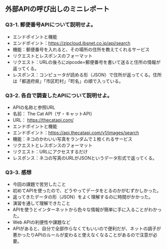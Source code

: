 ## 外部APIの呼び出しのミニレポート
### Q3-1. 郵便番号APIについて説明せよ。
* エンドポイントと機能
* エンドポイント：https://zipcloud.ibsnet.co.jp/api/search
* 機能：郵便番号を入れると、その場所の住所を教えてくれるサービス
* リクエストとレスポンスのフォーマット
* リクエスト：URLの後ろにzipcode=郵便番号を書いて送ると住所の情報が返ってくる。
* レスポンス：コンピュータが読める形（JSON）で住所が返ってくる。住所は「都道府県」「市区町村」「町名」の順で入っている。
### Q3-2. 各自で調査したAPIについて説明せよ。
* APIの名称と参照URL
* 名前： The Cat API（ザ・キャットAPI）
* URL： https://thecatapi.com/
* エンドポイントと機能
* エンドポイント：https://api.thecatapi.com/v1/images/search
* 機能：ネコのかわいい写真をランダムで１枚くれるサービス
* リクエストとレスポンスのフォーマット
* リクエスト：URLにアクセスするだけ
* レスポンス：ネコの写真のURLがJSONというデータ形式で返ってくる。
### Q3-3. 感想
* 今回の課題で苦労したこと
* 初めてAPIを使ったので、どうやってデータをとるのかがむずかしかった。
* 返ってきたデータの形（JSON）をよく理解するのに時間がかかった。
* 演習を通して理解できたこと
* APIを使うとインターネットから色々な情報が簡単に手に入ることがわかった。
* Web APIの利便性や課題など
* APIがあると、自分で全部作らなくてもいいので便利だが、ネットの調子が悪かったりAPIのルールが変わると使えなくなることがあるので注意が必要。
